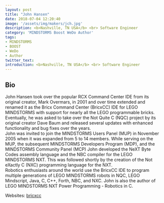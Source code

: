 ```yaml
---
layout: post
title: "John Hansen"
date: 2018-07-04 12:20:40
image: '/assets/img/makers/jch.jpg'
description: <b>Nashville, TN USA</b> <br> Software Engineer
category: 'MINDSTORMS Boost WeDo Author'
tags:
- MINDSTORMS
- BOOST
- WeDo
- Author
twitter_text:
introduction: <b>Nashville, TN USA</b> <br> Software Engineer
---
```




## Bio

John Hansen took over the popular RCX Command Center IDE from its original creator, Mark Overmars, in 2001 and over time extended and renamed it as the Bricx Command Center (BricxCC) IDE for LEGO MINDSTORMS with support for nearly all the LEGO programmable bricks. Eventually, he was asked to take over the Not Quite C (NQC) project by its original creator Dave Baum and released several updates with enhanced functionality and bug fixes over the years. <br>
John was invited to join the MINDSTORMS Users Panel (MUP) in November 2005 when it was expanded from 5 to 14 members. While serving on the MUP, the subsequent MINDSTORMS Developers Program (MDP), and the MINDSTORMS Community Panel (MCP) John developed the NeXT Byte Codes assembly language and the NBC compiler for the LEGO MINDSTORMS NXT. This was followed shortly by the creation of the Not eXactly C (NXC) programming language for the NXT. <br>
Robotics enthusiasts around the world use the BricxCC IDE to program multiple generations of LEGO MINDSTORMS robots in NQC, LEGO Mindscript, Java, C, C++, Forth, NBC, and NXC. John is also the author of LEGO MINDSTORMS NXT Power Programming - Robotics in C.<br>

Websites: [bricxcc](http://bricxcc.sourceforge.net/)<br>

